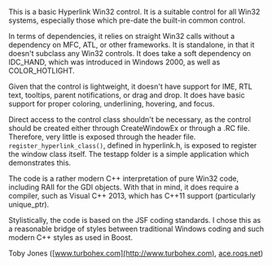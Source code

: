 This is a basic Hyperlink Win32 control.  It is a suitable control
for all Win32 systems, especially those which pre\-date the built\-in
common control.

In terms of dependencies, it relies on straight Win32 calls without
a dependency on MFC, ATL, or other frameworks.  It is standalone,
in that it doesn't subclass any Win32 controls.  It does take a soft
dependency on IDC\_HAND, which was introduced in Windows 2000, as
well as COLOR\_HOTLIGHT.

Given that the control is lightweight, it doesn't have support for
IME, RTL text, tooltips, parent notifications, or drag and drop.
It does have basic support for proper coloring, underlining,
hovering, and focus.

Direct access to the control class shouldn't be necessary, as the
control should be created either through CreateWindowEx or through
a .RC file.  Therefore, very little is exposed through the header
file.  `register_hyperlink_class()`, defined in hyperlink.h, is
exposed to register the window class itself.  The testapp folder
is a simple application which demonstrates this.

The code is a rather modern C++ interpretation of pure Win32 code,
including RAII for the GDI objects.  With that in mind, it does
require a compiler, such as Visual C++ 2013, which has C++11
support (particularly unique\_ptr).

Stylistically, the code is based on the JSF coding standards.  I
chose this as a reasonable bridge of styles between traditional
Windows coding and such modern C++ styles as used in Boost.

Toby Jones \([www.turbohex.com](http://www.turbohex.com), [ace.roqs.net](http://ace.roqs.net)\)

